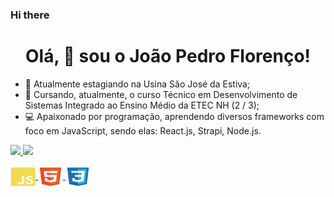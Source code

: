 ### Hi there 

<h1 align="center">Olá, 👋 sou o João Pedro Florenço!</h1>

- 🔭 Atualmente estagiando na Usina São José da Estiva;
- 🌱 Cursando, atualmente, o curso Técnico em Desenvolvimento de Sistemas Integrado ao Ensino Médio da ETEC NH (2 / 3);
- 💻 Apaixonado por programação, aprendendo diversos frameworks com foco em JavaScript, sendo elas: React.js, Strapi, Node.js.

<div>
  <a href="https://github.com/joaoflorencoJS">
  <img height="180em" src="https://github-readme-stats.vercel.app/api?username=joaoflorencoJS&show_icons=true&theme=dracula&include_all_commits=true&count_private=true"/>
  <img height="180em" src="https://github-readme-stats.vercel.app/api/top-langs/?username=joaoflorencoJS&layout=compact&langs_count=16&theme=dracula"/>
</div>

<div style="display: inline_block"><br>
  <img align="center" alt="JavaScript" height="30" width="40" src="https://raw.githubusercontent.com/devicons/devicon/master/icons/javascript/javascript-plain.svg">
  <img align="center" alt="HTML" height="30" width="40" src="https://raw.githubusercontent.com/devicons/devicon/master/icons/html5/html5-original.svg">
  <img align="center" alt="CSS" height="30" width="40" src="https://raw.githubusercontent.com/devicons/devicon/master/icons/css3/css3-original.svg">
</div>
